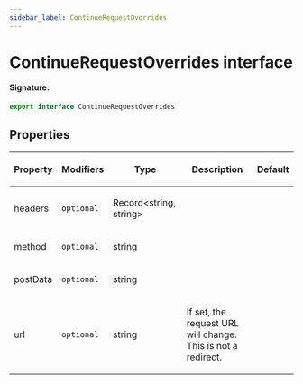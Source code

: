 ```yaml
---
sidebar_label: ContinueRequestOverrides
---
```


# ContinueRequestOverrides interface

#### Signature:

```typescript
export interface ContinueRequestOverrides
```

## Properties

<table><thead><tr><th>

Property

</th><th>

Modifiers

</th><th>

Type

</th><th>

Description

</th><th>

Default

</th></tr></thead>
<tbody><tr><td>

headers

</td><td>

`optional`

</td><td>

Record&lt;string, string&gt;

</td><td>

</td><td>

</td></tr>
<tr><td>

method

</td><td>

`optional`

</td><td>

string

</td><td>

</td><td>

</td></tr>
<tr><td>

postData

</td><td>

`optional`

</td><td>

string

</td><td>

</td><td>

</td></tr>
<tr><td>

url

</td><td>

`optional`

</td><td>

string

</td><td>

If set, the request URL will change. This is not a redirect.

</td><td>

</td></tr>
</tbody></table>
